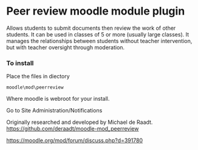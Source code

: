 # Peer review moodle module plugin
Allows students to submit documents then review the work of other students. It can be used in classes of 5 or more (usually large classes). It manages the relationships between students without teacher intervention, but with teacher oversight through moderation.

### To install
Place the files in diectory

````moodle\mod\peerreview ````

Where moodle is webroot for your install.

Go to Site Administration/Notifications

Originally researched and developed by Michael de Raadt.
https://github.com/deraadt/moodle-mod_peerreview

https://moodle.org/mod/forum/discuss.php?d=391780
